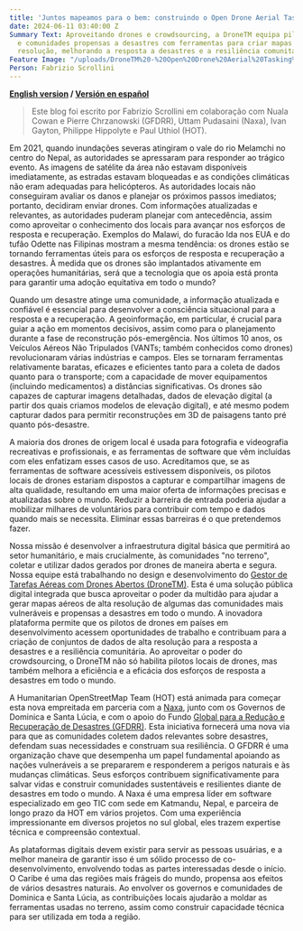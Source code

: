 ```yaml
---
title: 'Juntos mapeamos para o bem: construindo o Open Drone Aerial Tasking Manager'
date: 2024-06-11 03:40:00 Z
Summary Text: Aproveitando drones e crowdsourcing, a DroneTM equipa pilotos locais
  e comunidades propensas a desastres com ferramentas para criar mapas aéreos de alta
  resolução, melhorando a resposta a desastres e a resiliência comunitária.
Feature Image: "/uploads/DroneTM%20-%20Open%20Drone%20Aerial%20Tasking%20Manager.jpg"
Person: Fabrizio Scrollini
---
```


**[English version](https://www.hotosm.org/updates/together-we-map-for-good-building-the-open-drone-aerial-tasking-manager/) / [Versión en español](https://www.hotosm.org/updates/juntos-mapeamos-por-el-bien-construyendo-el-gestor-de-tareas-aereas-con-drones-abiertos/)**

> Este blog foi escrito por Fabrizio Scrollini em colaboração com Nuala Cowan e Pierre Chrzanowski (GFDRR), Uttam Pudasaini (Naxa), Ivan Gayton, Philippe Hippolyte e Paul Uthiol (HOT).

Em 2021, quando inundações severas atingiram o vale do rio Melamchi no centro do Nepal, as autoridades se apressaram para responder ao trágico evento. As imagens de satélite da área não estavam disponíveis imediatamente, as estradas estavam bloqueadas e as condições climáticas não eram adequadas para helicópteros. As autoridades locais não conseguiram avaliar os danos e planejar os próximos passos imediatos; portanto, decidiram enviar drones. Com informações atualizadas e relevantes, as autoridades puderam planejar com antecedência, assim como aproveitar o conhecimento dos locais para avançar nos esforços de resposta e recuperação. Exemplos do Malawi, do furacão Ida nos EUA e do tufão Odette nas Filipinas mostram a mesma tendência: os drones estão se tornando ferramentas úteis para os esforços de resposta e recuperação a desastres. À medida que os drones são implantados ativamente em operações humanitárias, será que a tecnologia que os apoia está pronta para garantir uma adoção equitativa em todo o mundo?

Quando um desastre atinge uma comunidade, a informação atualizada e confiável é essencial para desenvolver a consciência situacional para a resposta e a recuperação. A geoinformação, em particular, é crucial para guiar a ação em momentos decisivos, assim como para o planejamento durante a fase de reconstrução pós-emergência. Nos últimos 10 anos, os Veículos Aéreos Não Tripulados (VANTs; também conhecidos como drones) revolucionaram várias indústrias e campos. Eles se tornaram ferramentas relativamente baratas, eficazes e eficientes tanto para a coleta de dados quanto para o transporte; com a capacidade de mover equipamentos (incluindo medicamentos) a distâncias significativas. Os drones são capazes de capturar imagens detalhadas, dados de elevação digital (a partir dos quais criamos modelos de elevação digital), e até mesmo podem capturar dados para permitir reconstruções em 3D de paisagens tanto pré quanto pós-desastre.

A maioria dos drones de origem local é usada para fotografia e videografia recreativas e profissionais, e as ferramentas de software que vêm incluídas com eles enfatizam esses casos de uso. Acreditamos que, se as ferramentas de software acessíveis estivessem disponíveis, os pilotos locais de drones estariam dispostos a capturar e compartilhar imagens de alta qualidade, resultando em uma maior oferta de informações precisas e atualizadas sobre o mundo. Reduzir a barreira de entrada poderia ajudar a mobilizar milhares de voluntários para contribuir com tempo e dados quando mais se necessita. Eliminar essas barreiras é o que pretendemos fazer.

Nossa missão é desenvolver a infraestrutura digital básica que permitirá ao setor humanitário, e mais crucialmente, às comunidades "no terreno", coletar e utilizar dados gerados por drones de maneira aberta e segura. Nossa equipe está trabalhando no design e desenvolvimento do [Gestor de Tarefas Aéreas com Drones Abertos (DroneTM)](https://www.hotosm.org/tech-suite/drone-tasking-manager/). Esta é uma solução pública digital integrada que busca aproveitar o poder da multidão para ajudar a gerar mapas aéreos de alta resolução de algumas das comunidades mais vulneráveis e propensas a desastres em todo o mundo. A inovadora plataforma permite que os pilotos de drones em países em desenvolvimento acessem oportunidades de trabalho e contribuam para a criação de conjuntos de dados de alta resolução para a resposta a desastres e a resiliência comunitária. Ao aproveitar o poder do crowdsourcing, o DroneTM não só habilita pilotos locais de drones, mas também melhora a eficiência e a eficácia dos esforços de resposta a desastres em todo o mundo.

A Humanitarian OpenStreetMap Team (HOT) está animada para começar esta nova empreitada em parceria com a [Naxa](https://naxa.com.np/), junto com os Governos de Dominica e Santa Lúcia, e com o apoio do Fundo [Global para a Redução e Recuperação de Desastres (GFDRR)](https://www.gfdrr.org/en). Esta iniciativa fornecerá uma nova via para que as comunidades coletem dados relevantes sobre desastres, defendam suas necessidades e construam sua resiliência. O GFDRR é uma organização chave que desempenha um papel fundamental apoiando as nações vulneráveis a se prepararem e responderem a perigos naturais e às mudanças climáticas. Seus esforços contribuem significativamente para salvar vidas e construir comunidades sustentáveis e resilientes diante de desastres em todo o mundo. A Naxa é uma empresa líder em software especializado em geo TIC com sede em Katmandu, Nepal, e parceira de longo prazo da HOT em vários projetos. Com uma experiência impressionante em diversos projetos no sul global, eles trazem expertise técnica e compreensão contextual.

As plataformas digitais devem existir para servir as pessoas usuárias, e a melhor maneira de garantir isso é um sólido processo de co-desenvolvimento, envolvendo todas as partes interessadas desde o início. O Caribe é uma das regiões mais frágeis do mundo, propensa aos efeitos de vários desastres naturais. Ao envolver os governos e comunidades de Dominica e Santa Lúcia, as contribuições locais ajudarão a moldar as ferramentas usadas no terreno, assim como construir capacidade técnica para ser utilizada em toda a região.